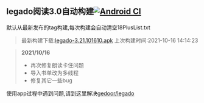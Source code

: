 ## legado阅读3.0自动构建[![Android CI](https://github.com/10bits/gedoor-Build/workflows/Android%20CI/badge.svg)](https://github.com/10bits/gedoor-Build/actions)

默认从最新发布的tag构建,每次构建会自动清空18PlusList.txt

> 最新构建下载:[legado-3.21.101610.apk](https://github.com/10bits/gedoor-Build/releases/download/legado-3.21.101610/legado-3.21.101610.apk) 上次构建时间:2021-10-16 14:14:23
<!--start-->
> **2021/10/16**
> 
> * 再次修复朗读卡住问题
> * 导入书单改为多线程
> * 修复其它一些bug
<!--end-->
  
使用app过程中遇到问题,请到这里解决[gedoor/legado](https://github.com/gedoor/legado/issues)

